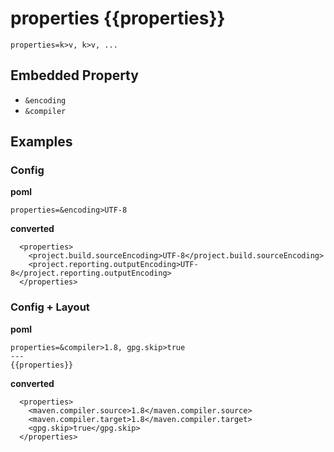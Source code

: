 # properties {{properties}}
```
properties=k>v, k>v, ...
```


## Embedded Property
- `&encoding`
- `&compiler`


## Examples
### Config
**poml**
```
properties=&encoding>UTF-8
```

**converted**
```
  <properties>
    <project.build.sourceEncoding>UTF-8</project.build.sourceEncoding>
    <project.reporting.outputEncoding>UTF-8</project.reporting.outputEncoding>
  </properties>
```

### Config + Layout
**poml**
```
properties=&compiler>1.8, gpg.skip>true
---
{{properties}}
```

**converted**
```
  <properties>
    <maven.compiler.source>1.8</maven.compiler.source>
    <maven.compiler.target>1.8</maven.compiler.target>
    <gpg.skip>true</gpg.skip>
  </properties>
```
